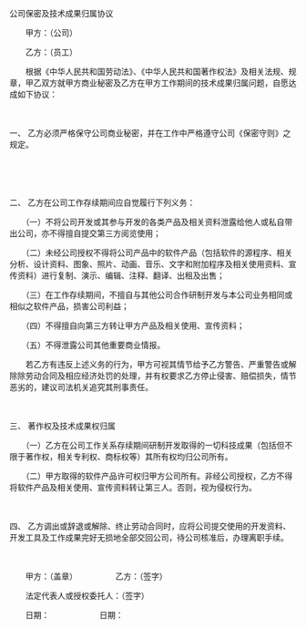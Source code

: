



公司保密及技术成果归属协议



 

　　甲方：（公司）

　　乙方：（员工）　　

　　根据《中华人民共和国劳动法》、《中华人民共和国著作权法》及相关法规、规章，甲乙双方就甲方商业秘密及乙方在甲方工作期间的技术成果归属问题，自愿达成如下协议：

　　

一、
乙方必须严格保守公司商业秘密，并在工作中严格遵守公司《保密守则》之规定。

　　

　　

二、
乙方在公司工作存续期间应自觉履行下列义务：

　　（一）不将公司开发或其参与开发的各类产品及相关资料泄露给他人或私自带出公司，亦不得擅自提交第三方阅览使用；

　　（二）未经公司授权不得将公司产品中的软件产品（包括软件的源程序、相关分析、设计资料、图象、照片、动画、音乐、文字和附加程序及相关使用资料、宣传资料）进行复制、演示、编辑、注释、翻译、出租及出售；

　　（三）在工作存续期间，不擅自与其他公司合作研制开发与本公司业务相同或相似之软件产品，损害公司利益；

　　（四）不得擅自向第三方转让甲方产品及相关使用、宣传资料；

　　（五）不得泄露公司其他重要商业情报。

　　若乙方有违反上述义务的行为，甲方可视其情节给予乙方警告、严重警告或解除除劳动合同及相应经济处罚的处理，并有权要求乙方停止侵害、赔偿损失，情节恶劣的，建议司法机关追究其刑事责任。

　　

三、
著作权及技术成果权归属

　　（一）乙方在公司工作关系存续期间研制开发取得的一切科技成果（包括但不限于著作权，相关专利权、商标权等）其所有权均归公司所有。

　　（二）甲方取得的软件产品许可权归甲方公司所有。非经公司授权，乙方不得将软件产品及相关使用、宣传资料转让第三人。否则，视为侵权行为。

　　

四、
乙方调出或辞退或解除、终止劳动合同时，应将公司提交使用的开发资料、开发工具及工作成果完好无损地全部交回公司，待公司核准后，办理离职手续。

　　

　　甲方：（盖章）　　　　　 乙方：（签字）

　　法定代表人或授权委托人：（签字）

　　日期：　　　　　　 日期：